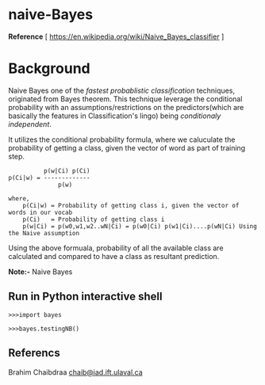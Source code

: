 # naive-Bayes
**Reference** [ https://en.wikipedia.org/wiki/Naive_Bayes_classifier ]

# Background
Naive Bayes one of the *fastest probablistic classification* techniques, originated from Bayes theorem. This technique leverage the conditional probability with an assumptions/restrictions on the predictors(which are basically the features in Classification's lingo) being *conditionaly independent*.

It utilizes the conditional probability formula, where we caluculate the probability of getting a class, given the vector of word as part of training step.

              p(w|Ci) p(Ci)
    p(Ci|w) = -------------
                  p(w)
                  
    where,
        p(Ci|w) = Probability of getting class i, given the vector of words in our vocab
        p(Ci)   = Probability of getting class i
        p(w|Ci) = p(w0,w1,w2..wN|Ci) = p(w0|Ci) p(w1|Ci)....p(wN|Ci) Using the Naive assumption
       
Using the above formuala, probability of all the available class are calculated and compared to have a class as resultant prediction.

**Note:-** 
Naive Bayes 

## Run in Python interactive shell
    >>>import bayes
    
    >>>bayes.testingNB() 

## Referencs
Brahim Chaibdraa 
<chaib@iad.ift.ulaval.ca>
